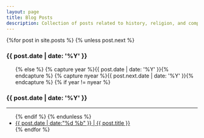 ```yaml
---
layout: page
title: Blog Posts
description: Collection of posts related to history, religion, and computers
---
```

<section id="archive">
  <!-- <hr> -->
    {%for post in site.posts %}
    {% unless post.next %}
      <h3>{{ post.date | date: '%Y' }}</h3>
      <ul class="post-list">
      {% else %}
      {% capture year %}{{ post.date | date: '%Y' }}{% endcapture %}
      {% capture nyear %}{{ post.next.date | date: '%Y' }}{% endcapture %}
      {% if year != nyear %}
      </ul>
      <h3>{{ post.date | date: '%Y' }}</h3>
      <hr>
      <ul class="post-list">
        {% endif %}
        {% endunless %}
      <li><a href="{{ post.url }}"><time>{{ post.date | date:"%d %b" }}</time> | {{ post.title }}</a></li>
	  {% endfor %}
	  </ul>
</section>
